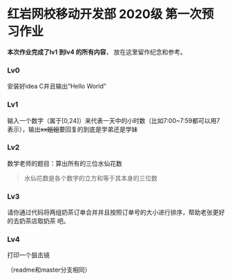 # 红岩网校移动开发部 2020级 第一次预习作业

**本次作业完成了lv1 到lv4 的所有内容**，
放在这里留作纪念和参考。

### **Lv0**

安装好idea C并且输出“Hello World”

### **Lv1**

输入一个数字（属于[0,24]）来代表一天中的小时数（比如7:00~7:59都可以用7表示），输出~~xx姐姐~~要回复的到底是学弟还是学妹

### **Lv2**

数学老师的题目：算出所有的三位水仙花数
>水仙花数是各个数字的立方和等于其本身的三位数

### **Lv3**

请你通过代码将两组奶茶订单合并并且按照订单号的大小进行排序，帮助老张更好的去奶茶店取奶茶
吧。

### **Lv4**

打印一个狙击镜

（readme和master分支相同）
